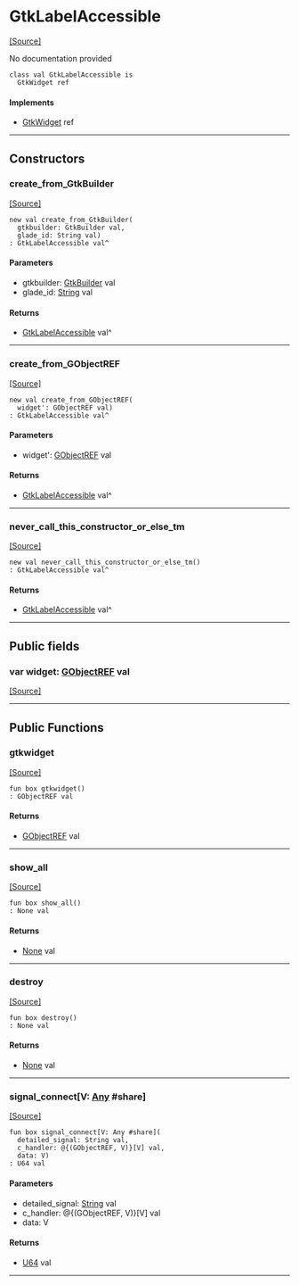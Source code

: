 # GtkLabelAccessible
<span class="source-link">[[Source]](src/gtk3/GtkLabelAccessible.md#L6)</span>

No documentation provided


```pony
class val GtkLabelAccessible is
  GtkWidget ref
```

#### Implements

* [GtkWidget](gtk3-GtkWidget.md) ref

---

## Constructors

### create_from_GtkBuilder
<span class="source-link">[[Source]](src/gtk3/GtkLabelAccessible.md#L14)</span>


```pony
new val create_from_GtkBuilder(
  gtkbuilder: GtkBuilder val,
  glade_id: String val)
: GtkLabelAccessible val^
```
#### Parameters

*   gtkbuilder: [GtkBuilder](gtk3-GtkBuilder.md) val
*   glade_id: [String](builtin-String.md) val

#### Returns

* [GtkLabelAccessible](gtk3-GtkLabelAccessible.md) val^

---

### create_from_GObjectREF
<span class="source-link">[[Source]](src/gtk3/GtkLabelAccessible.md#L17)</span>


```pony
new val create_from_GObjectREF(
  widget': GObjectREF val)
: GtkLabelAccessible val^
```
#### Parameters

*   widget': [GObjectREF](gtk3-..-gobject-GObjectREF.md) val

#### Returns

* [GtkLabelAccessible](gtk3-GtkLabelAccessible.md) val^

---

### never_call_this_constructor_or_else_tm
<span class="source-link">[[Source]](src/gtk3/GtkLabelAccessible.md#L20)</span>


```pony
new val never_call_this_constructor_or_else_tm()
: GtkLabelAccessible val^
```

#### Returns

* [GtkLabelAccessible](gtk3-GtkLabelAccessible.md) val^

---

## Public fields

### var widget: [GObjectREF](gtk3-..-gobject-GObjectREF.md) val
<span class="source-link">[[Source]](src/gtk3/GtkLabelAccessible.md#L10)</span>



---

## Public Functions

### gtkwidget
<span class="source-link">[[Source]](src/gtk3/GtkLabelAccessible.md#L12)</span>


```pony
fun box gtkwidget()
: GObjectREF val
```

#### Returns

* [GObjectREF](gtk3-..-gobject-GObjectREF.md) val

---

### show_all
<span class="source-link">[[Source]](src/gtk3/GtkWidget.md#L4)</span>


```pony
fun box show_all()
: None val
```

#### Returns

* [None](builtin-None.md) val

---

### destroy
<span class="source-link">[[Source]](src/gtk3/GtkWidget.md#L7)</span>


```pony
fun box destroy()
: None val
```

#### Returns

* [None](builtin-None.md) val

---

### signal_connect\[V: [Any](builtin-Any.md) #share\]
<span class="source-link">[[Source]](src/gtk3/GtkWidget.md#L10)</span>


```pony
fun box signal_connect[V: Any #share](
  detailed_signal: String val,
  c_handler: @{(GObjectREF, V)}[V] val,
  data: V)
: U64 val
```
#### Parameters

*   detailed_signal: [String](builtin-String.md) val
*   c_handler: @{(GObjectREF, V)}[V] val
*   data: V

#### Returns

* [U64](builtin-U64.md) val

---

